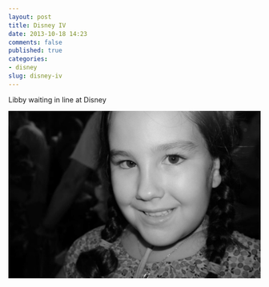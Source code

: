 ```yaml
---
layout: post
title: Disney IV
date: 2013-10-18 14:23
comments: false
published: true
categories:
- disney
slug: disney-iv
---
```

Libby waiting in line at Disney

![Disney Day 6](/assets/images/2013/2013-07-05/disney-day-6-2013-07-05-at-10-20-29.jpg)
